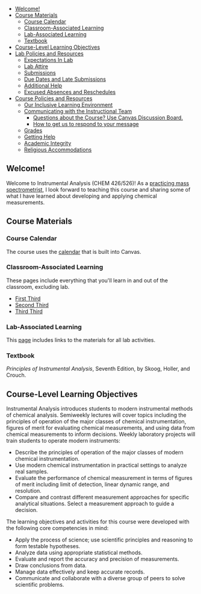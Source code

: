 - [Welcome!](#welcome)
- [Course Materials](#course-materials)
  - [Course Calendar](#course-calendar)
  - [Classroom-Associated Learning](#classroom-associated-learning)
  - [Lab-Associated Learning](#lab-associated-learning)
  - [Textbook](#textbook)
- [Course-Level Learning Objectives](#course-level-learning-objectives)
- [Lab Policies and Resources](#lab-policies-and-resources)
  - [Expectations In Lab](#expectations-in-lab)
  - [Lab Attire](#lab-attire)
  - [Submissions](#submissions)
  - [Due Dates and Late Submissions](#due-dates-and-late-submissions)
  - [Additional Help](#additional-help)
  - [Excused Absences and Reschedules](#excused-absences-and-reschedules)
- [Course Policies and Resources](#course-policies-and-resources)
  - [Our Inclusive Learning Environment](#our-inclusive-learning-environment)
  - [Communicating with the Instructional Team](#communicating-with-the-instructional-team)
    - [Questions about the Course? Use Canvas Discussion Board.](#questions-about-the-course-use-canvas-discussion-board)
    - [How to get us to respond to your message](#how-to-get-us-to-respond-to-your-message)
  - [Grades](#grades)
  - [Getting Help](#getting-help)
  - [Academic Integrity](#academic-integrity)
  - [Religious Accommodations](#religious-accommodations)

## Welcome!
Welcome to Instrumental Analysis (CHEM 426/526)! As a [practicing mass spectrometrist](https://biophysicalms.org/people/mattbush/), I look forward to teaching this course and sharing some of what I have learned about developing and applying chemical measurements.
## Course Materials
### Course Calendar
The course uses the [calendar](../../calendar) that is built into Canvas.
### Classroom-Associated Learning
These pages include everything that you'll learn in and out of the classroom, excluding lab.
- [First Third](https://canvas.uw.edu/courses/1778379/pages/classroom-part-1)
- [Second Third](https://canvas.uw.edu/courses/1778379/pages/classroom-part-2)
- [Third Third](https://canvas.uw.edu/courses/1778379/pages/classroom-part-3)
### Lab-Associated Learning
This [page](https://canvas.uw.edu/courses/1778379/pages/lab-activities) includes links to the materials for all lab activities.
### Textbook
*Principles of Instrumental Analysis*, Seventh Edition, by Skoog, Holler, and Crouch.
## Course-Level Learning Objectives
Instrumental Analysis introduces students to modern instrumental methods of chemical analysis. Semiweekly lectures will cover topics including the principles of operation of the major classes of chemical instrumentation, figures of merit for evaluating chemical measurements, and using data from chemical measurements to inform decisions. Weekly laboratory projects will train students to operate modern instruments:
- Describe the principles of operation of the major classes of modern chemical instrumentation.
- Use modern chemical instrumentation in practical settings to analyze real samples.
- Evaluate the performance of chemical measurement in terms of figures of merit including limit of detection, linear dynamic range, and resolution.
- Compare and contrast different measurement approaches for specific analytical situations. Select a measurement approach to guide a decision.

The learning objectives and activities for this course were developed with the following core competencies in mind:
- Apply the process of science; use scientific principles and reasoning to form testable hypotheses.
- Analyze data using appropriate statistical methods. 
- Evaluate and report the accuracy and precision of measurements.
- Draw conclusions from data.
- Manage data effectively and keep accurate records.
- Communicate and collaborate with a diverse group of peers to solve scientific problems.

